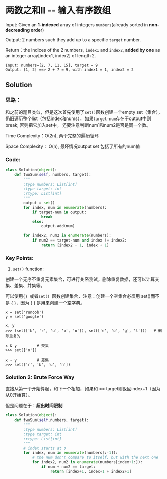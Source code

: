 # 两数之和II -- 输入有序数组

Input: Given an **1-indexed** array of integers ```numbers```(already sorted in **non-decreading order**)

Output: 2 numbers such they add up to a specific ```target``` number. 

Return：the indices of the 2 numbers, ```index1``` and ```index2```, **added by one** as an integer array[index1, index2] of length 2. 

```
Input: numbers=[2, 7, 11, 15], target = 9
Output: [1, 2] ==> 2 + 7 = 9, with index1 = 1, index2 = 2
```

## Solution

### 思路：
和之前的题目类似，但是这次首先使用了```set()```函数创建一个empty set（集合），仍旧遍历整个list（包括index和nums），如果```target-num```存在于output中则break; 否则把它加入set中。
还要注意判断num1和num2是否是同一个数。

Time Complexity：O(2n), 两个完整的遍历循环

Space Complexity： O(n), 最坏情况output set 包括了所有的num值


### Code: 
``` python
class Solution(object):
    def twoSum(self, numbers, target):
        """
        :type numbers: List[int]
        :type target: int
        :rtype: List[int]
        """
        output = set()
        for index, num in enumerate(numbers):
            if target-num in output:
                break
            else: 
                output.add(num)
        
        for index2, num2 in enumerate(numbers):
            if num2 == target-num and index != index2:
                return [index2 + 1, index + 1]
```

### Key Points: 
1. ```set()``` function: 

创建一个无序不重复元素集合，可进行关系测试，删除重复数据，还可以计算交集、差集、并集等。

可以使用```{} ```或者```set() ```函数创建集合，注意：创建一个空集合必须用 set()而不是 { }，因为 { } 是用来创建一个空字典。

```
x = set('runoob')
y = set('google')

x, y
>>> (set(['b', 'r', 'u', 'o', 'n']), set(['e', 'o', 'g', 'l']))   # 删除重复的

x & y         # 交集
>>> set(['o'])

x - y         # 差集
>>> set(['r', 'b', 'u', 'n'])
```

### Solution 2: Brute Force Way 

直接从第一个开始算起，和下一个相加，如果和 == target则返回index+1（因为从0开始算）。

但是问题在于：**超出时间限制** 

```python
class Solution(object):
    def twoSum(self,numbers, target):
        """
        :type numbers: List[int]
        :type target: int
        :rtype: List[int]
        """
        # index starts at 0
        for index, num in enumerate(numbers[:-1]):
            # the num don't compare to itself, but with the next one
            for index2, num2 in enumerate(numbers[index+1:]):
                if num + num2 == target:
                    return [index+1, index+1 + index2+1]   
```










